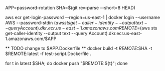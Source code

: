 APP=password-rotation
SHA=$(git rev-parse --short=8 HEAD)

aws ecr get-login-password --region=us-east-1 |  docker login --username AWS --password-stdin $(aws sts get-caller-identity --output text --query Account).dkr.ecr.us-east-1.amazonaws.com
REMOTE=$(aws sts get-caller-identity --output text --query Account).dkr.ecr.us-east-1.amazonaws.com/$APP

** TODO change to $APP.Dockerfile **
docker build -t $REMOTE:$SHA -t $REMOTE:latest -f test-script.Dockerfile .

for t in latest $SHA; do docker push "$REMOTE:${t}"; done
